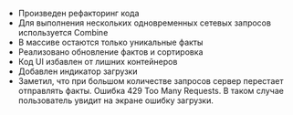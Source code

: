 - Произведен рефакторинг кода
- Для выполнения нескольких одновременных сетевых запросов используется Combine
- В массиве остаются только уникальные факты 
- Реализовано обновление фактов и сортировка
- Код UI избавлен от лишних контейнеров 
- Добавлен индикатор загрузки
- Заметил, что при большом количестве запросов сервер перестает отправлять факты. Ошибка 429 Too Many Requests. В таком случае пользователь увидит на экране ошибку загрузки.
